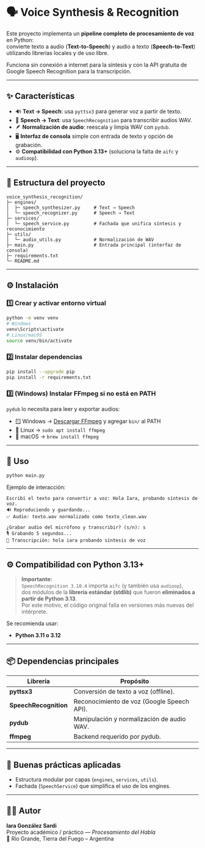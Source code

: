 # 🗣️ Voice Synthesis & Recognition

Este proyecto implementa un **pipeline completo de procesamiento de voz** en Python:  
convierte texto a audio (**Text-to-Speech**) y audio a texto (**Speech-to-Text**) utilizando librerías locales y de uso libre.  

Funciona sin conexión a internet para la síntesis y con la API gratuita de Google Speech Recognition para la transcripción.  

---

## ✨ Características

- 🔊 **Text → Speech**: usa `pyttsx3` para generar voz a partir de texto.  
- 🧠 **Speech → Text**: usa `SpeechRecognition` para transcribir audios WAV.  
- 🪶 **Normalización de audio**: reescala y limpia WAV con `pydub`.  
- 🖥️ **Interfaz de consola** simple con entrada de texto y opción de grabación.  
- ⚙️ **Compatibilidad con Python 3.13+** (soluciona la falta de `aifc` y `audioop`).  

---

## 🧩 Estructura del proyecto
```
voice_synthesis_recognition/
├─ engines/
│  ├─ speech_synthesizer.py     # Text → Speech
│  └─ speech_recognizer.py      # Speech → Text
├─ services/
│  └─ speech_service.py         # Fachada que unifica síntesis y reconocimiento
├─ utils/
│  └─ audio_utils.py            # Normalización de WAV
├─ main.py                      # Entrada principal (interfaz de consola)
├─ requirements.txt
└─ README.md
```

---

## ⚙️ Instalación

### 1️⃣ Crear y activar entorno virtual
```bash
python -m venv venv
# Windows
venv\Scripts\activate
# Linux/macOS
source venv/bin/activate
```

### 2️⃣ Instalar dependencias
```bash
pip install --upgrade pip
pip install -r requirements.txt
```

### 3️⃣ (Windows) Instalar FFmpeg si no está en PATH  
`pydub` lo necesita para leer y exportar audios:
- 🪟 Windows → [Descargar FFmpeg](https://www.gyan.dev/ffmpeg/builds/) y agregar `bin/` al PATH  
- 🐧 Linux → `sudo apt install ffmpeg`  
- 🍎 macOS → `brew install ffmpeg`

---

## 🧠 Uso

```bash
python main.py
```

Ejemplo de interacción:

```
Escribí el texto para convertir a voz: Hola Iara, probando síntesis de voz.
🔊 Reproduciendo y guardando...
✅ Audio: texto.wav normalizado como texto_clean.wav

¿Grabar audio del micrófono y transcribir? (s/n): s
🎙️ Grabando 5 segundos...
📝 Transcripción: hola iara probando síntesis de voz
```

---

## ⚙️ Compatibilidad con Python 3.13+

> **Importante:**  
> `SpeechRecognition 3.10.4` importa `aifc` (y también usa `audioop`),  
> dos módulos de la **librería estándar (stdlib)** que fueron **eliminados a partir de Python 3.13**.  
> Por este motivo, el código original falla en versiones más nuevas del intérprete.  


Se recomienda usar:
- **Python 3.11 o 3.12**

---

## 📦 Dependencias principales
| Librería | Propósito |
|-----------|------------|
| **pyttsx3** | Conversión de texto a voz (offline). |
| **SpeechRecognition** | Reconocimiento de voz (Google Speech API). |
| **pydub** | Manipulación y normalización de audio WAV. |
| **ffmpeg** | Backend requerido por pydub. |

---

## 🧱 Buenas prácticas aplicadas
- Estructura modular por capas (`engines`, `services`, `utils`).  
- Fachada (`SpeechService`) que simplifica el uso de los engines.  
---

## 👩‍💻 Autor
**Iara González Sardi**  
Proyecto académico / práctico — *Procesamiento del Habla*  
📍 Río Grande, Tierra del Fuego – Argentina  
